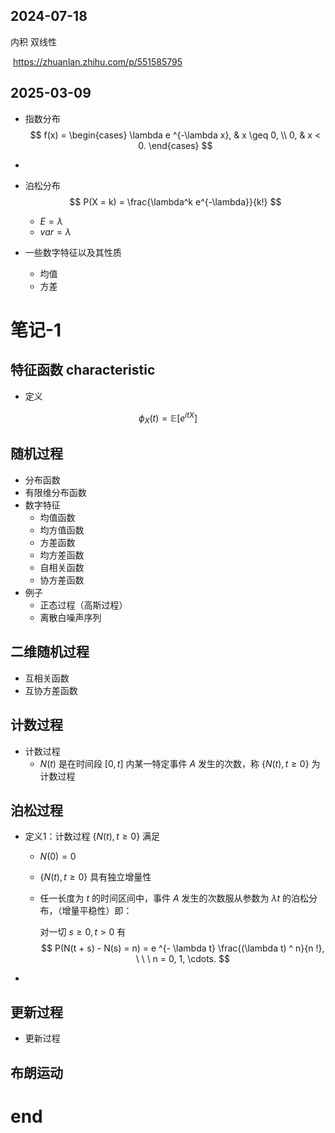 ## 2024-07-18

内积 双线性

​	https://zhuanlan.zhihu.com/p/551585795



## 2025-03-09

* 指数分布
  $$
  f(x) = \begin{cases}
  \lambda e ^{-\lambda x}, & x \geq 0, \\
  0, & x < 0.
  \end{cases}
  $$

* 

* 泊松分布
  $$
  P(X = k) = \frac{\lambda^k e^{-\lambda}}{k!}
  $$

  * $E = \lambda$
  * $var = \lambda$

* 一些数字特征以及其性质

  * 均值
  * 方差

# 笔记-1

## 特征函数 **characteristic** 

* 定义

$$
\phi_X(t) = \mathbb{E} [e ^{i t X}]
$$







## 随机过程

* 分布函数
* 有限维分布函数
* 数字特征
  * 均值函数
  * 均方值函数
  * 方差函数
  * 均方差函数
  * 自相关函数
  * 协方差函数
* 例子
  * 正态过程（高斯过程）
  * 离散白噪声序列



## 二维随机过程

* 互相关函数
* 互协方差函数





## 计数过程

* 计数过程
  * $N(t)$ 是在时间段 $[0, t]$ 内某一特定事件 $A$ 发生的次数，称 $\{N(t),t \ge 0\}$ 为计数过程

## 泊松过程

* 定义1：计数过程 $\{ N(t), t \ge 0 \}$ 满足

  * $N(0) = 0$

  * $\{ N(t), t \ge 0 \}$ 具有独立增量性

  * 任一长度为 $t$  的时间区间中，事件 $A$ 发生的次数服从参数为 $\lambda t$ 的泊松分布，（增量平稳性）即： 

    对一切 $s \ge 0, t > 0$ 有
    $$
    P(N(t + s) - N(s) = n) = e ^{- \lambda t} \frac{(\lambda t) ^ n}{n !}, \ \ \ n = 0, 1, \cdots.
    $$

* 

## 更新过程

* 更新过程



## 布朗运动





# end